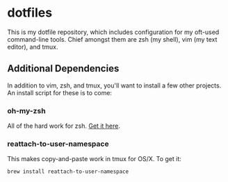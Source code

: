# dotfiles

This is my dotfile repository, which includes configuration for my oft-used command-line tools. Chief amongst them are zsh (my shell), vim (my text editor), and tmux.

## Additional Dependencies
In addition to vim, zsh, and tmux, you'll want to install a few other projects. An install script for these is to come:

### oh-my-zsh
All of the hard work for zsh. [Get it here](https://github.com/robbyrussell/oh-my-zsh).

### reattach-to-user-namespace
This makes copy-and-paste work in tmux for OS/X. To get it:

    brew install reattach-to-user-namespace
